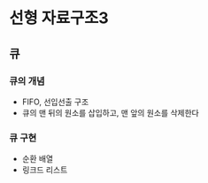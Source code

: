 # 선형 자료구조3

## 큐

### 큐의 개념
- FIFO, 선입선출 구조
- 큐의 맨 뒤의 원소를 삽입하고, 맨 앞의 원소를 삭제한다

### 큐 구현
- 순환 배열
- 링크드 리스트
